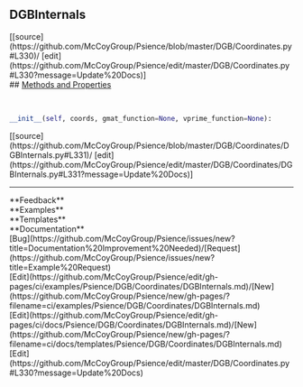 ## <a id="Psience.DGB.Coordinates.DGBInternals">DGBInternals</a> 

<div class="docs-source-link" markdown="1">
[[source](https://github.com/McCoyGroup/Psience/blob/master/DGB/Coordinates.py#L330)/
[edit](https://github.com/McCoyGroup/Psience/edit/master/DGB/Coordinates.py#L330?message=Update%20Docs)]
</div>









<div class="collapsible-section">
 <div class="collapsible-section collapsible-section-header" markdown="1">
## <a class="collapse-link" data-toggle="collapse" href="#methods" markdown="1"> Methods and Properties</a> <a class="float-right" data-toggle="collapse" href="#methods"><i class="fa fa-chevron-down"></i></a>
 </div>
 <div class="collapsible-section collapsible-section-body collapse show" id="methods" markdown="1">
 
<a id="Psience.DGB.Coordinates.DGBInternals.__init__" class="docs-object-method">&nbsp;</a> 
```python
__init__(self, coords, gmat_function=None, vprime_function=None): 
```
<div class="docs-source-link" markdown="1">
[[source](https://github.com/McCoyGroup/Psience/blob/master/DGB/Coordinates/DGBInternals.py#L331)/
[edit](https://github.com/McCoyGroup/Psience/edit/master/DGB/Coordinates/DGBInternals.py#L331?message=Update%20Docs)]
</div>
 </div>
</div>












---


<div markdown="1" class="text-secondary">
<div class="container">
  <div class="row">
   <div class="col" markdown="1">
**Feedback**   
</div>
   <div class="col" markdown="1">
**Examples**   
</div>
   <div class="col" markdown="1">
**Templates**   
</div>
   <div class="col" markdown="1">
**Documentation**   
</div>
   <div class="col" markdown="1">
   
</div>
   <div class="col" markdown="1">
   
</div>
   <div class="col" markdown="1">
   
</div>
</div>
  <div class="row">
   <div class="col" markdown="1">
[Bug](https://github.com/McCoyGroup/Psience/issues/new?title=Documentation%20Improvement%20Needed)/[Request](https://github.com/McCoyGroup/Psience/issues/new?title=Example%20Request)   
</div>
   <div class="col" markdown="1">
[Edit](https://github.com/McCoyGroup/Psience/edit/gh-pages/ci/examples/Psience/DGB/Coordinates/DGBInternals.md)/[New](https://github.com/McCoyGroup/Psience/new/gh-pages/?filename=ci/examples/Psience/DGB/Coordinates/DGBInternals.md)   
</div>
   <div class="col" markdown="1">
[Edit](https://github.com/McCoyGroup/Psience/edit/gh-pages/ci/docs/Psience/DGB/Coordinates/DGBInternals.md)/[New](https://github.com/McCoyGroup/Psience/new/gh-pages/?filename=ci/docs/templates/Psience/DGB/Coordinates/DGBInternals.md)   
</div>
   <div class="col" markdown="1">
[Edit](https://github.com/McCoyGroup/Psience/edit/master/DGB/Coordinates.py#L330?message=Update%20Docs)   
</div>
   <div class="col" markdown="1">
   
</div>
   <div class="col" markdown="1">
   
</div>
   <div class="col" markdown="1">
   
</div>
</div>
</div>
</div>